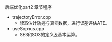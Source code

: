 后端优化part2 章节程序

- trajectoryError.cpp
  - 读取估计轨迹与真实数据，进行误差评估ATE。
- useSophus.cpp
  - SE3和SO3的定义及基本运算。